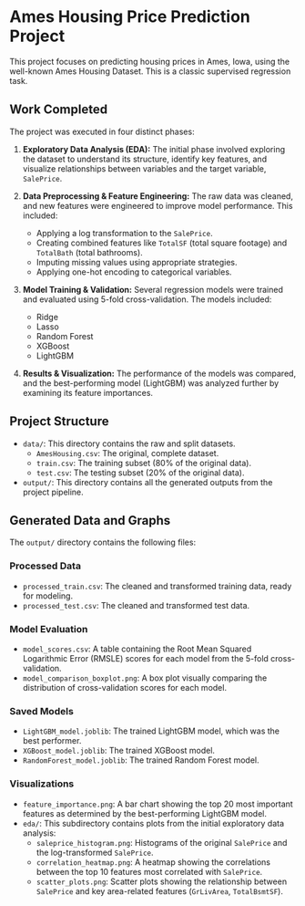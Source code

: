 # Ames Housing Price Prediction Project

This project focuses on predicting housing prices in Ames, Iowa, using the well-known Ames Housing Dataset. This is a classic supervised regression task.

## Work Completed

The project was executed in four distinct phases:

1.  **Exploratory Data Analysis (EDA):** The initial phase involved exploring the dataset to understand its structure, identify key features, and visualize relationships between variables and the target variable, `SalePrice`.

2.  **Data Preprocessing & Feature Engineering:** The raw data was cleaned, and new features were engineered to improve model performance. This included:
    *   Applying a log transformation to the `SalePrice`.
    *   Creating combined features like `TotalSF` (total square footage) and `TotalBath` (total bathrooms).
    *   Imputing missing values using appropriate strategies.
    *   Applying one-hot encoding to categorical variables.

3.  **Model Training & Validation:** Several regression models were trained and evaluated using 5-fold cross-validation. The models included:
    *   Ridge
    *   Lasso
    *   Random Forest
    *   XGBoost
    *   LightGBM

4.  **Results & Visualization:** The performance of the models was compared, and the best-performing model (LightGBM) was analyzed further by examining its feature importances.

## Project Structure

*   `data/`: This directory contains the raw and split datasets.
    *   `AmesHousing.csv`: The original, complete dataset.
    *   `train.csv`: The training subset (80% of the original data).
    *   `test.csv`: The testing subset (20% of the original data).
*   `output/`: This directory contains all the generated outputs from the project pipeline.

## Generated Data and Graphs

The `output/` directory contains the following files:

### Processed Data

*   `processed_train.csv`: The cleaned and transformed training data, ready for modeling.
*   `processed_test.csv`: The cleaned and transformed test data.

### Model Evaluation

*   `model_scores.csv`: A table containing the Root Mean Squared Logarithmic Error (RMSLE) scores for each model from the 5-fold cross-validation.
*   `model_comparison_boxplot.png`: A box plot visually comparing the distribution of cross-validation scores for each model.

### Saved Models

*   `LightGBM_model.joblib`: The trained LightGBM model, which was the best performer.
*   `XGBoost_model.joblib`: The trained XGBoost model.
*   `RandomForest_model.joblib`: The trained Random Forest model.

### Visualizations

*   `feature_importance.png`: A bar chart showing the top 20 most important features as determined by the best-performing LightGBM model.
*   `eda/`: This subdirectory contains plots from the initial exploratory data analysis:
    *   `saleprice_histogram.png`: Histograms of the original `SalePrice` and the log-transformed `SalePrice`.
    *   `correlation_heatmap.png`: A heatmap showing the correlations between the top 10 features most correlated with `SalePrice`.
    *   `scatter_plots.png`: Scatter plots showing the relationship between `SalePrice` and key area-related features (`GrLivArea`, `TotalBsmtSF`).
